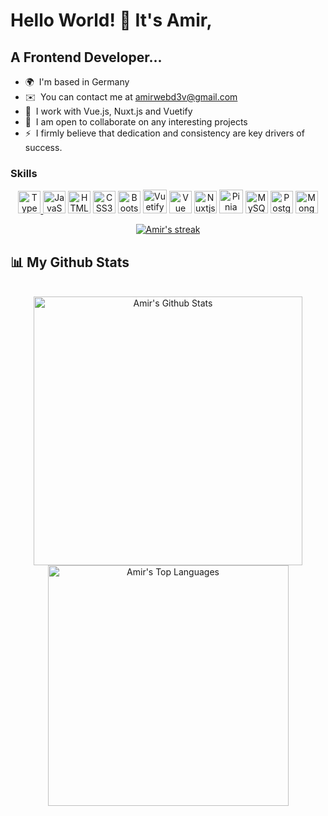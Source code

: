 Hello World! 👋 It's Amir,
=====================

A Frontend Developer...
----------------------

* 🌍  I'm based in Germany
* ✉️  You can contact me at [amirwebd3v@gmail.com](mailto:amirwebd3v@gmail.com)
* 🧠  I work with Vue.js, Nuxt.js and Vuetify
* 🤝  I am open to collaborate on any interesting projects
* ⚡  I firmly believe that dedication and consistency are key drivers of success.

### Skills

<p align="center">
<a href="https://developer.mozilla.org/en-US/docs/Web/TypeScript" target="_blank" rel="noreferrer"><img src="https://raw.githubusercontent.com/danielcranney/readme-generator/main/public/icons/skills/typescript-colored.svg" width="36" height="36" alt="TypeScript" /</a>
<a href="https://developer.mozilla.org/en-US/docs/Web/JavaScript" target="_blank" rel="noreferrer"><img src="https://raw.githubusercontent.com/danielcranney/readme-generator/main/public/icons/skills/javascript-colored.svg" width="36" height="36" alt="JavaScript" /></a>
<a href="https://developer.mozilla.org/en-US/docs/Glossary/HTML5" target="_blank" rel="noreferrer"><img src="https://raw.githubusercontent.com/danielcranney/readme-generator/main/public/icons/skills/html5-colored.svg" width="36" height="36" alt="HTML5" /></a>
<a href="https://www.w3.org/TR/CSS/#css" target="_blank" rel="noreferrer"><img src="https://raw.githubusercontent.com/danielcranney/readme-generator/main/public/icons/skills/css3-colored.svg" width="36" height="36" alt="CSS3" /></a>
<a href="https://getbootstrap.com/" target="_blank" rel="noreferrer"><img src="https://raw.githubusercontent.com/danielcranney/readme-generator/main/public/icons/skills/bootstrap-colored.svg" width="36" height="36" alt="Bootstrap" /></a>
<a href="https://vuetifyjs.com/" target="_blank" rel="noreferrer"><img src="https://cdn.cosmicjs.com/656443b0-6a37-11ef-a492-5bdc7520fe60-v-logo.svg" width="38" height="38" alt="Vuetify" /></a>
<a href="https://vuejs.org/" target="_blank" rel="noreferrer"><img src="https://raw.githubusercontent.com/danielcranney/readme-generator/main/public/icons/skills/vuejs-colored.svg" width="36" height="36" alt="Vue" /></a>
<a href="https://nuxtjs.org/" target="_blank" rel="noreferrer"><img src="https://raw.githubusercontent.com/danielcranney/readme-generator/main/public/icons/skills/nuxtjs-colored.svg" width="36" height="36" alt="Nuxtjs" /></a>
   <a href="https://pinia.vuejs.org/" target="_blank" rel="noreferrer"><img src="https://camo.githubusercontent.com/beb4deef34ad522ffbbd05a815abf5b3b1f0943b6aff9ae5c64f356335fe0b99/68747470733a2f2f70696e69612e7675656a732e6f72672f6c6f676f2e737667" width="38" height="38" alt="Pinia" /></a>
<a href="https://www.mysql.com/" target="_blank" rel="noreferrer"><img src="https://raw.githubusercontent.com/danielcranney/readme-generator/main/public/icons/skills/mysql-colored.svg" width="36" height="36" alt="MySQL" /></a>
<a href="https://www.postgresql.org/" target="_blank" rel="noreferrer"><img src="https://raw.githubusercontent.com/danielcranney/readme-generator/main/public/icons/skills/postgresql-colored.svg" width="36" height="36" alt="PostgreSQL" /></a>
<a href="https://www.mongodb.com/" target="_blank" rel="noreferrer"><img src="https://raw.githubusercontent.com/danielcranney/readme-generator/main/public/icons/skills/mongodb-colored.svg" width="36" height="36" alt="MongoDB" /></a>
</p>


<div align="center">
    <a href="https://github.com/amirwebd3v/github-readme-streak-stats">
        <img title="🔥 Get streak stats for your profile at git.io/streak-stats" alt="Amir's streak" src="https://github-readme-streak-stats.herokuapp.com/?user=amirwebd3v&theme=black-ice&hide_border=true&stroke=0000&background=060A0CD0"/>
    </a>
</div>

## 📊 My Github Stats

  <br/> 
  <div align="center">     
  <a href="https://github.com/amirwebd3v/github-readme-stats"><img alt="Amir's Github Stats" src="https://github-readme-stats.vercel.app/api?username=amirwebd3v&show_icons=true&count_private=true&theme=react&hide_border=true&bg_color=0D1117" style="width: 430px;"/>
    </a>
  <a href="https://github.com/amirwebd3v/github-readme-stats"><img alt="Amir's Top Languages" src="https://github-readme-stats.vercel.app/api/top-langs/?username=amirwebd3v&langs_count=6&count_private=true&layout=donut&theme=react&hide_border=true&bg_color=0D1117&hide_progress=true&hide=php,blade" style="width: 385px;" /></a>
  <br/>
    </div>
 

